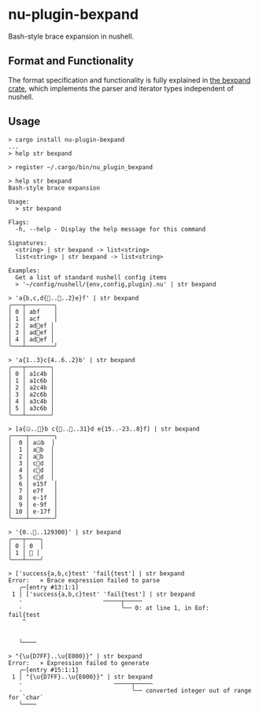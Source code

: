 # nu-plugin-bexpand

Bash-style brace expansion in nushell.

## Format and Functionality

The format specification and functionality is fully explained in [the bexpand
crate](https://github.com/Taywee/bexpand), which implements the parser and
iterator types independent of nushell.

## Usage

```nushell
> cargo install nu-plugin-bexpand
...
> help str bexpand

> register ~/.cargo/bin/nu_plugin_bexpand

> help str bexpand
Bash-style brace expansion

Usage:
  > str bexpand 

Flags:
  -h, --help - Display the help message for this command

Signatures:
  <string> | str bexpand -> list<string>
  list<string> | str bexpand -> list<string>

Examples:
  Get a list of standard nushell config items
  > '~/config/nushell/{env,config,plugin}.nu' | str bexpand

> 'a{b,c,d{🥰..🥴..2}e}f' | str bexpand
╭───┬────────╮
│ 0 │ abf    │
│ 1 │ acf    │
│ 2 │ ad🥰ef │
│ 3 │ ad🥲ef │
│ 4 │ ad🥴ef │
╰───┴────────╯
 
> 'a{1..3}c{4..6..2}b' | str bexpand
╭───┬───────╮
│ 0 │ a1c4b │
│ 1 │ a1c6b │
│ 2 │ a2c4b │
│ 3 │ a2c6b │
│ 4 │ a3c4b │
│ 5 │ a3c6b │
╰───┴───────╯

> [a{🤐..🤒}b c{🧛..🦜..31}d e{15..-23..8}f] | str bexpand
╭────┬───────╮
│  0 │ a🤐b  │
│  1 │ a🤑b  │
│  2 │ a🤒b  │
│  3 │ c🧛d  │
│  4 │ c🦼d  │
│  5 │ c🦝d  │
│  6 │ e15f  │
│  7 │ e7f   │
│  8 │ e-1f  │
│  9 │ e-9f  │
│ 10 │ e-17f │
╰────┴───────╯

> '{0..🧿..129300}' | str bexpand
╭───┬────╮
│ 0 │ 0  │
│ 1 │ 🥄 │
╰───┴────╯

> ['success{a,b,c}test' 'fail{test'] | str bexpand
Error:   × Brace expression failed to parse
   ╭─[entry #13:1:1]
 1 │ ['success{a,b,c}test' 'fail{test'] | str bexpand
   ·                       ─────┬─────
   ·                            ╰── 0: at line 1, in Eof:
fail{test
    ^


   ╰────

> "{\u{D7FF}..\u{E000}}" | str bexpand
Error:   × Expression failed to generate
   ╭─[entry #15:1:1]
 1 │ "{\u{D7FF}..\u{E000}}" | str bexpand
   ·                          ─────┬─────
   ·                               ╰── converted integer out of range for `char`
   ╰────
```
